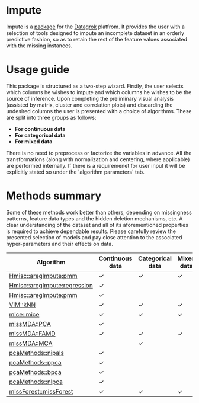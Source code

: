 # Impute
Impute is a [package](https://datagrok.ai/help/develop/develop#packages) for the [Datagrok](https://datagrok.ai) platfrom.
It provides the user with a selection of tools designed to impute an incomplete dataset in an orderly predictive fashion, 
so as to retain the rest of the feature values associated with the missing instances. 

# Usage guide
This package is structured as a two-step wizard. Firstly, the user selects which columns he wishes to impute and which 
columns he wishes to be the source of inference. Upon completing the preliminary visual analysis (assisted by matrix,
cluster and correlation plots) and discarding the undesired columns the user is presented with a choice of algorithms.
These are split into three groups as follows:

* **For continuous data**
* **For categorical data**
* **For mixed data**  

There is no need to preprocess or factorize the variables in advance. All the transformations (along with normalization
and centering, where applicable) are performed internally. If there is a requiremenet for user input it will be explicitly
stated so under the 'algorithm parameters' tab.  

# Methods summary
Some of these methods work better than others, depending on missingness patterns, feature data types and the hidden 
deletion mechanisms, etc. A clear understanding of the dataset and all of its aforementioned properties is required 
to achieve dependable results. Please carefully review the presented selection of models and pay close attention 
to the associated hyper-parameters and their effects on data.

| Algorithm | Continuous data | Categorical data | Mixed data |
| ---- | ---- | ---- | ---- |
| [Hmisc::aregImpute:pmm]() | &check; | &check; | &check; |
| [Hmisc::aregImpute:regression]() | &check; |  |  |
| [Hmisc::aregImpute:pmm]() | &check; | |  |
| [VIM::kNN]() | &check; | &check; | &check; |
| [mice::mice]() | &check; | &check; | &check; |
| [missMDA::PCA]() | &check; | |  |
| [missMDA::FAMD]() | &check; | &check; | &check; |
| [missMDA::MCA]() | | &check; |  |
| [pcaMethods::nipals]() | &check; | |  |
| [pcaMethods::ppca]() | &check; | |  |
| [pcaMethods::bpca]() | &check; | |  |
| [pcaMethods::nlpca]() | &check; | |  |
| [missForest::missForest]() | &check;| &check; | &check; |

